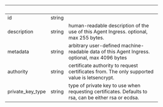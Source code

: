 <!-- Code generated for API Clients. DO NOT EDIT. -->

| &nbsp;           | &nbsp; | &nbsp;                                                                                                |
| ---------------- | ------ | ----------------------------------------------------------------------------------------------------- |
| id               | string |                                                                                                       |
| description      | string | human-readable description of the use of this Agent Ingress. optional, max 255 bytes.                 |
| metadata         | string | arbitrary user-defined machine-readable data of this Agent Ingress. optional, max 4096 bytes          |
| authority        | string | certificate authority to request certificates from. The only supported value is letsencrypt.          |
| private_key_type | string | type of private key to use when requesting certificates. Defaults to rsa, can be either rsa or ecdsa. |
